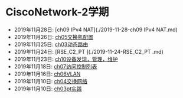 # CiscoNetwork-2学期  
  * 2019年11月28日: [ch09 IPv4 NAT](./2019-11-28-ch09 IPv4 NAT.md)  
  * 2019年11月26日: [ch05交换机配置](./2019-11-26-ch05交换机配置.md)  
  * 2019年11月25日: [ch03动态路由](./2019-11-25-ch03动态路由.md)  
  * 2019年11月24日: [RSE_C2_PT ](./2019-11-24-RSE_C2_PT .md)  
  * 2019年11月23日: [ch10设备发现，管理，维护](./2019-11-23-ch10设备发现，管理，维护.md)  
  * 2019年11月18日: [ch07访问控制列表](./2019-11-18-ch07访问控制列表.md)  
  * 2019年11月16日: [ch06VLAN](./2019-11-16-ch06VLAN.md)  
  * 2019年11月10日: [ch04交换网络](./2019-11-10-ch04交换网络.md)  
  * 2019年11月10日: [ch03pt实践](./2019-11-10-ch03pt实践.md)  
